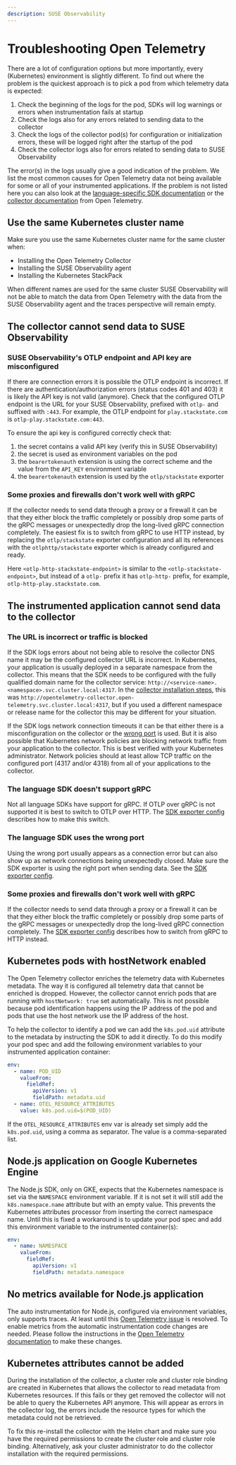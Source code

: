 ```yaml
---
description: SUSE Observability
---
```


# Troubleshooting Open Telemetry

There are a lot of configuration options but more importantly, every (Kubernetes) environment is slightly different. To find out where the problem is the quickest approach is to pick a pod from which telemetry data is expected:

1. Check the beginning of the logs for the pod, SDKs will log warnings or errors when instrumentation fails at startup
2. Check the logs also for any errors related to sending data to the collector
3. Check the logs of the collector pod(s) for configuration or initialization errors, these will be logged right after the startup of the pod
4. Check the collector logs also for errors related to sending data to SUSE Observability

The error(s) in the logs usually give a good indication of the problem. We list the most common causes for Open Telemetry data not being available for some or all of your instrumented applications. If the problem is not listed here you can also look at the [language-specific SDK documentation](https://opentelemetry.io/docs/languages/) or the [collector documentation](https://opentelemetry.io/docs/collector/troubleshooting/) from Open Telemetry.

## Use the same Kubernetes cluster name

Make sure you use the same Kubernetes cluster name for the same cluster when:
* Installing the Open Telemetry Collector
* Installing the SUSE Observability agent
* Installing the Kubernetes StackPack

When different names are used for the same cluster SUSE Observability will not be able to match the data from Open Telemetry with the data from the SUSE Observability agent and the traces perspective will remain empty.

## The collector cannot send data to SUSE Observability

### SUSE Observability's OTLP endpoint and API key are misconfigured

If there are connection errors it is possible the OTLP endpoint is incorrect. If there are authentication/authorization errors (status codes 401 and 403) it is likely the API key is not valid (anymore). Check that the configured OTLP endpoint is the URL for your SUSE Observability, prefixed with `otlp-` and suffixed with `:443`. For example, the  OTLP endpoint for `play.stackstate.com` is `otlp-play.stackstate.com:443`. 

To ensure the api key is configured correctly check that:
1. the secret contains a valid API key (verify this in SUSE Observability)
2. the secret is used as environment variables on the pod
3. the `bearertokenauth` extension is using the correct scheme and the value from the `API_KEY` environment variable
4. the `bearertokenauth` extension is used by the `otlp/stackstate` exporter

### Some proxies and firewalls don't work well with gRPC

If the collector needs to send data through a proxy or a firewall it can be that they either block the traffic completely or possibly drop some parts of the gRPC messages or unexpectedly drop the long-lived gRPC connection completely. The easiest fix is to switch from gRPC to use HTTP instead, by replacing the `otlp/stackstate` exporter configuration and all its references with the  `otlphttp/stackstate` exporter which is already configured and ready.


Here `<otlp-http-stackstate-endpoint>` is similar to the `<otlp-stackstate-endpoint>`, but instead of a `otlp-` prefix it has `otlp-http-` prefix, for example, `otlp-http-play.stackstate.com`.

## The instrumented application cannot send data to the collector

### The URL is incorrect or traffic is blocked

If the SDK logs errors about not being able to resolve the collector DNS name it may be the configured collector URL is incorrect. In Kubernetes, your application is usually deployed in a separate namespace from the collector. This means that the SDK needs to be configured with the fully qualified domain name for the collector service:
`http://<service-name>.<namespace>.svc.cluster.local:4317`. In the [collector installation steps](./collector.md), this was `http://opentelemetry-collector.open-telemetry.svc.cluster.local:4317`, but if you used a different namespace or release name for the collector this may be different for your situation.

If the SDK logs network connection timeouts it can be that either there is a misconfiguration on the collector or the [wrong port](#the-language-sdk-uses-the-wrong-port) is used. But it is also possible that Kubernetes network policies are blocking network traffic from your application to the collector. This is best verified with your Kubernetes administrator. Network policies should at least allow TCP traffic on the configured port (4317 and/or 4318) from all of your applications to the collector.

### The language SDK doesn't support gRPC

Not all language SDKs have support for gRPC. If OTLP over gRPC is not supported it is best to switch to OTLP over HTTP. The [SDK exporter config](./languages/sdk-exporter-config.md#grpc-vs-http) describes how to make this switch.

### The language SDK uses the wrong port

Using the wrong port usually appears as a connection error but can also show up as network connections being unexpectedly closed. Make sure the SDK exporter is using the right port when sending data. See the [SDK exporter config](./languages/sdk-exporter-config.md#grpc-vs-http).

### Some proxies and firewalls don't work well with gRPC 

If the collector needs to send data through a proxy or a firewall it can be that they either block the traffic completely or possibly drop some parts of the gRPC messages or unexpectedly drop the long-lived gRPC connection completely. The [SDK exporter config](./languages/sdk-exporter-config.md#grpc-vs-http) describes how to switch from gRPC to HTTP instead. 

## Kubernetes pods with hostNetwork enabled

The Open Telemetry collector enriches the telemetry data with Kubernetes metadata. The way it is configured all telemetry data that cannot be enriched is dropped. However, the collector cannot enrich pods that are running with `hostNetwork: true` set automatically. This is not possible because pod identification happens using the IP address of the pod and pods that use the host network use the IP address of the host.

To help the collector to identify a pod we can add the `k8s.pod.uid` attribute to the metadata by instructing the SDK to add it directly. To do this modify your pod spec and add the following environment variables to your instrumented application container:

```yaml
env:
  - name: POD_UID
    valueFrom:
      fieldRef:
        apiVersion: v1
        fieldPath: metadata.uid
  - name: OTEL_RESOURCE_ATTRIBUTES
    value: k8s.pod.uid=$(POD_UID)
```

If the `OTEL_RESOURCE_ATTRIBUTES` env var is already set simply add the `k8s.pod.uid`, using a comma as separator. The value is a comma-separated list.

## Node.js application on Google Kubernetes Engine

The Node.js SDK, only on GKE, expects that the Kubernetes namespace is set via the `NAMESPACE` environment variable. If it is not set it will still add the `k8s.namespace.name` attribute but with an empty value.  This prevents the Kubernetes attributes processor from inserting the correct namespace name. Until this is fixed a workaround is to update your pod spec and add this environment variable to the instrumented container(s):

```yaml
env:
  - name: NAMESPACE
    valueFrom:
      fieldRef:
        apiVersion: v1
        fieldPath: metadata.namespace
```

## No metrics available for Node.js application

The auto instrumentation for Node.js, configured via environment variables, only supports traces. At least until this [Open Telemetry issue](https://github.com/open-telemetry/opentelemetry-js/issues/4551) is resolved. To enable metrics from the automatic instrumentation code changes are needed. Please follow the instructions in the [Open Telemetry documentation](https://opentelemetry.io/docs/languages/js/exporters/#usage-with-nodejs) to make these changes. 

## Kubernetes attributes cannot be added

During the installation of the collector, a cluster role and cluster role binding are created in Kubernetes that allows the collector to read metadata from Kubernetes resources. If this fails or they get removed the collector will not be able to query the Kubernetes API anymore. This will appear as errors in the collector log, the errors include the resource types for which the metadata could not be retrieved.

To fix this re-install the collector with the Helm chart and make sure you have the required permissions to create the cluster role and cluster role binding. Alternatively, ask your cluster administrator to do the collector installation with the required permissions.

